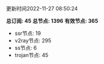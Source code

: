 更新时间2022-11-27 08:50:24

**总订阅: 45**
**总节点: 1396**
**有效节点: 365**
- ssr节点: 19
- v2ray节点: 295
- ss节点: 6
- trojan节点: 45
